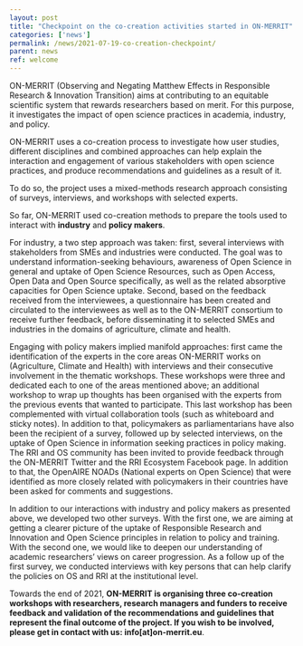 ```yaml
---
layout: post
title: "Checkpoint on the co-creation activities started in ON-MERRIT"
categories: ['news']
permalink: /news/2021-07-19-co-creation-checkpoint/
parent: news
ref: welcome
---
```


ON-MERRIT (Observing and Negating Matthew Effects in Responsible Research & Innovation Transition) aims at contributing to an equitable scientific system that rewards researchers based on merit. For this purpose, it investigates the impact of open science practices in academia, industry, and policy.

ON-MERRIT uses a co-creation process to investigate how user studies, different disciplines and combined approaches can help explain the interaction and engagement of various stakeholders with open science practices, and produce recommendations and guidelines as a result of it.

To do so, the project uses a mixed-methods research approach consisting of surveys, interviews, and workshops with selected experts. 

So far, ON-MERRIT used co-creation methods to prepare the tools used to interact with **industry** and **policy makers**.

For industry, a two step approach was taken: first, several interviews with stakeholders from SMEs and industries were conducted. The goal was to understand information-seeking behaviours, awareness of Open Science in general and uptake of Open Science Resources, such as Open Access, Open Data and Open Source specifically, as well as the related absorptive capacities for Open Science uptake. Second, based on the feedback received from the interviewees, a questionnaire has been created and circulated to the interviewees as well as to the ON-MERRIT consortium to receive further feedback, before disseminating it to selected SMEs and industries in the domains of agriculture, climate and health. 

Engaging with policy makers implied manifold approaches: first came the identification of the experts in the core areas ON-MERRIT works on (Agriculture, Climate and Health) with interviews and their consecutive involvement in the thematic workshops. These workshops were three and dedicated each to one of the areas mentioned above; an additional workshop to wrap up thoughts has been organised with the experts from the previous events that wanted to participate. This last workshop has been complemented with virtual collaboration tools (such as whiteboard and sticky notes). In addition to that, policymakers as parliamentarians have also been the recipient of a survey, followed up by selected interviews, on the uptake of Open Science in information seeking practices in policy making. The RRI and OS community has been invited to provide feedback through the ON-MERRIT Twitter and the RRI Ecosystem Facebook page. In addition to that, the OpenAIRE NOADs (National experts on Open Science) that were identified as more closely related with policymakers in their countries have been asked for comments and suggestions. 

In addition to our interactions with industry and policy makers as presented above, we developed two other surveys. With the first one, we are aiming at getting a clearer picture of the uptake of Responsible Research and Innovation and Open Science principles in relation to policy and training. With the second one, we would like to deepen our understanding of academic researchers’ views on career progression. 
As a follow up of the first survey, we conducted interviews with key persons that can help clarify the policies on OS and RRI at the institutional level.

Towards the end of 2021, **ON-MERRIT is organising three co-creation workshops with researchers, research managers and funders to receive feedback and validation of the recommendations and guidelines that represent the final outcome of the project. If you wish to be involved, please get in contact with us: info[at]on-merrit.eu**.
